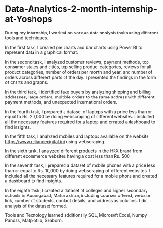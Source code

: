 # Data-Analytics-2-month-internship-at-Yoshops

During my internship, I worked on various data analysis tasks using different tools and techniques.

In the first task, I created pie charts and bar charts using Power BI to represent data in a graphical format.

In the second task, I analyzed customer reviews, payment methods, top consumer states and cities, top selling product categories, reviews for all product categories, number of orders per month and year, and number of orders across different parts of the day. I presented the findings in the form of charts and graphs.

In the third task, I identified fake buyers by analyzing shipping and billing addresses, large orders, multiple orders to the same address with different payment methods, and unexpected international orders.

In the fourth task, I prepared a dataset of laptops with a price less than or equal to Rs. 20,000 by doing webscraping of different websites. I included all the necessary features required for a laptop and created a dashboard to find insights.

In the fifth task, I analyzed mobiles and laptops available on the website https://www.reliancedigital.in/ using webscraping.

In the sixth task, I analyzed different products in the HRX brand from different ecommerce websites having a cost less than Rs. 500.

In the seventh task, I prepared a dataset of mobile phones with a price less than or equal to Rs. 10,000 by doing webscraping of different websites. I included all the necessary features required for a mobile phone and created a dashboard to find insights.

In the eighth task, I created a dataset of colleges and higher secondary schools in Aurangabad, Maharashtra, including courses offered, website link, number of students, contact details, and address as columns. I did analysis of the dataset formed.

Tools and Tecnology learned additionally SQL, Microsoft Excel, Numpy, Pandas, Matplotlib, Seaborn.
